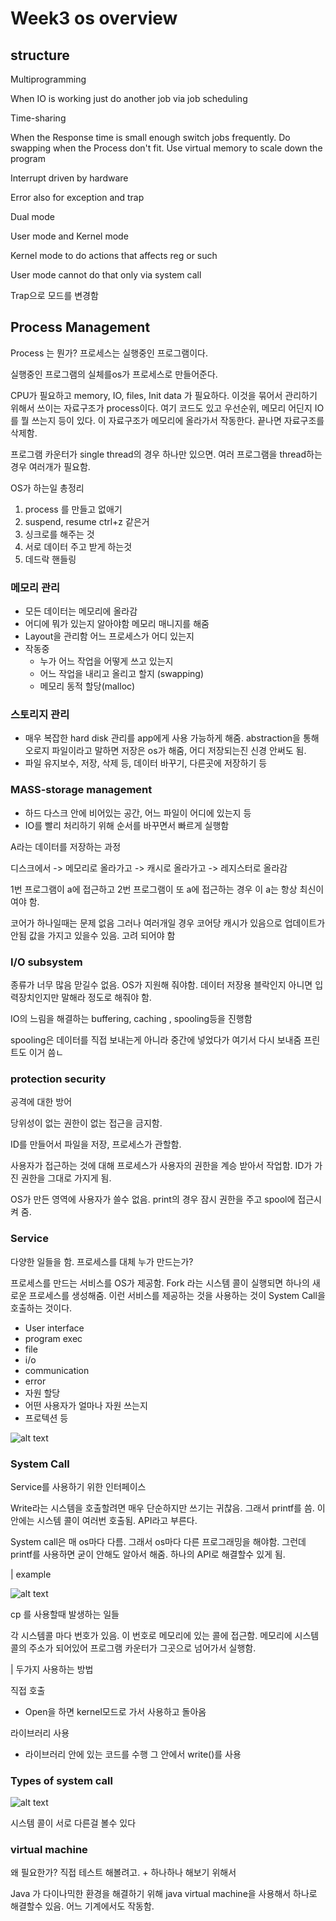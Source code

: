 # Week3 os overview

## structure

Multiprogramming

When IO is working just do another job via job scheduling

Time-sharing

When the Response time is small enough switch jobs frequently. Do swapping when the Process don't fit. Use virtual memory to scale down the program

Interrupt driven by hardware

Error also for exception and trap

Dual mode

User mode and Kernel mode

Kernel mode to do actions that affects reg or such

User mode cannot do that only via system call

Trap으로 모드를 변경함

## Process Management

Process 는 뭔가? 프로세스는 실행중인 프로그램이다.

실행중인 프로그램의 실체를os가 프로세스로 만들어준다.

CPU가 필요하고 memory, IO, files, Init data 가 필요하다. 이것을 묶어서 관리하기 위해서 쓰이는 자료구조가 process이다. 여기 코드도 있고 우선순위, 메모리 어딘지 IO를 뭘 쓰는지 등이 있다. 이 자료구조가 메모리에 올라가서 작동한다. 끝나면 자료구조를 삭제함.

프로그램 카운터가 single thread의 경우 하나만 있으면. 여러 프로그램을 thread하는 경우 여러개가 필요함.

OS가 하는일 총정리

1. process 를 만들고 없애기
2. suspend, resume ctrl+z 같은거
3. 싱크로를 해주는 것
4. 서로 데이터 주고 받게 하는것
5. 데드락 핸들링

### 메모리 관리

- 모든 데이터는 메모리에 올라감
- 어디에 뭐가 있는지 알아야함 메모리 매니지를 해줌
- Layout을 관리함 어느 프로세스가 어디 있는지
- 작동중
  - 누가 어느 작업을 어떻게 쓰고 있는지
  - 어느 작업을 내리고 올리고 할지 (swapping)
  - 메모리 동적 할당(malloc)

### 스토리지 관리

- 매우 복잡한 hard disk 관리를 app에게 사용 가능하게 해줌. abstraction을 통해 오로지 파일이라고 말하면 저장은 os가 해줌, 어디 저장되는진 신경 안써도 됨.
- 파일 유지보수, 저장, 삭제 등, 데이터 바꾸기, 다른곳에 저장하기 등

### MASS-storage management

- 하드 다스크 안에 비어있는 공간, 어느 파일이 어디에 있는지 등
- IO를 빨리 처리하기 위해 순서를 바꾸면서 빠르게 실행함

A라는 데이터를 저장하는 과정

디스크에서 -> 메모리로 올라가고 -> 캐시로 올라가고 -> 레지스터로 올라감

1번 프로그램이 a에 접근하고 2번 프로그램이 또 a에 접근하는 경우 이 a는 항상 최신이여야 함.

코어가 하나일때는 문제 없음 그러나 여러개일 경우 코어당 캐시가 있음으로 업데이트가 안됨 값을 가지고 있을수 있음. 고려 되어야 함

### I/O subsystem

종류가 너무 많음 맏길수 없음. OS가 지원해 줘야함. 데이터 저장용 블락인지 아니면 입력장치인지만 말해라 정도로 해줘야 함.

IO의 느림을 해결하는 buffering, caching , spooling등을 진행함

spooling은 데이터를 직접 보내는게 아니라 중간에 넣었다가 여기서 다시 보내줌 프린트도 이거 씀ㄴ

### protection security

공격에 대한 방어

당위성이 없는 권한이 없는 접근을 금지함.

ID를 만들어서 파일을 저장, 프로세스가 관할함.

사용자가 접근하는 것에 대해 프로세스가 사용자의 권한을 계승 받아서 작업함. ID가 가진 권한을 그대로 가지게 됨.

OS가 만든 영역에 사용자가 쓸수 없음. print의 경우 잠시 권한을 주고 spool에 접근시켜 줌.

### Service

다양한 일들을 함. 프로세스를 대체 누가 만드는가?

프로세스를 만드는 서비스를 OS가 제공함. Fork 라는 시스템 콜이 실행되면 하나의 새로운 프로세스를 생성해줌. 이런 서비스를 제공하는 것을 사용하는 것이 System Call을 호출하는 것이다.

- User interface
- program exec
- file
- i/o
- communication
- error
- 자원 할당
- 어떤 사용자가 얼마나 자원 쓰는지
- 프로텍션 등

![alt text](photo/asdfasdfa.png)

### System Call

Service를 사용하기 위한 인터페이스

Write라는 시스템을 호출할려면 매우 단순하지만 쓰기는 귀찮음. 그래서 printf를 씀. 이 안에는 시스템 콜이 여러번 호출됨. API라고 부른다.

System call은 매 os마다 다름. 그래서 os마다 다른 프로그래밍을 해야함. 그런데 printf를 사용하면 굳이 안해도 알아서 해줌. 하나의 API로 해결할수 있게 됨.

| example

![alt text](photo/asdfasfasfe.png)

cp 를 사용할때 발생하는 일들

각 시스템콜 마다 번호가 있음. 이 번호로 메모리에 있는 콜에 접근함. 메모리에 시스템 콜의 주소가 되어있어 프로그램 카운터가 그곳으로 넘어가서 실행함.

| 두가지 사용하는 방법

직접 호출

- Open을 하면 kernel모드로 가서 사용하고 돌아옴

라이브러리 사용

- 라이브러리 안에 있는 코드를 수행 그 안에서 write()를 사용

### Types of system call

![alt text](photo/ertwe.png)

시스템 콜이 서로 다른걸 볼수 있다

### virtual machine

왜 필요한가? 직접 테스트 해볼려고. + 하나하나 해보기 위해서

Java 가 다이나믹한 환경을 해결하기 위해 java virtual machine을 사용해서 하나로 해결할수 있음. 어느 기계에서도 작동함.
